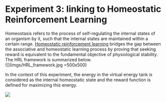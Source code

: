 # Experiment 3: linking to Homeostatic Reinforcement Learning
Homeostasis refers to the process of self-regulating the internal states of an organism by it, such that
the internal states are maintained within a certain range. [Homeostatic reinforcement learning](https://elifesciences.org/articles/04811) bridges the gap between the associative and homeostatic learning process by proving that seeking reward is equivalent to the fundamental objective of physiological stability. The HRL framework is summarized below.  
![](imgs/HRL_framework.jpg =500x500)

In the context of this experiment, the energy in the virtual energy tank is considered as the internal homeostatic state and the reward function is defined for maximizing this energy.

![](imgs/cheetah.gif)
